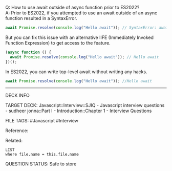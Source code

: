 Q: How to use await outside of async function prior to ES2022?  
A: Prior to ES2022, if you attempted to use an await outside of an async function resulted in a SyntaxError.
```javascript
await Promise.resolve(console.log("Hello await")); // SyntaxError: await is only valid in async function
```
But you can fix this issue with an alternative IIFE (Immediately Invoked Function Expression) to get access to the feature.
```javascript
(async function () {
  await Promise.resolve(console.log("Hello await")); // Hello await
})();
```
In ES2022, you can write top-level await without writing any hacks.
```javascript
await Promise.resolve(console.log("Hello await")); //Hello await
```
<!--ID: 1693596681163-->

---

DECK INFO

TARGET DECK: Javascript::Interview::SJIQ - Javascript interview questions - sudheer jonna::Part I - Introduction::Chapter 1 - Interview Questions

FILE TAGS: #Javascript #Interview

Reference:

Related:

```dataview
LIST
where file.name = this.file.name
```

QUESTION STATUS: Safe to store